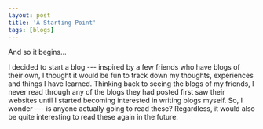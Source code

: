 ```yaml
---
layout: post
title: 'A Starting Point'
tags: [blogs]
---
```


And so it begins...

I decided to start a blog --- inspired by a few friends who have blogs of their own, I thought it would be fun to track down my thoughts, experiences and things I have learned. Thinking back to seeing the blogs of my friends, I never read through any of the blogs they had posted first saw their websites until I started becoming interested in writing blogs myself. So, I wonder --- is anyone actually going to read these? Regardless, it would also be quite interesting to read these again in the future.
